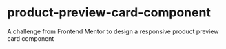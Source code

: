 # product-preview-card-component
A challenge from Frontend Mentor to design a responsive product preview card component
